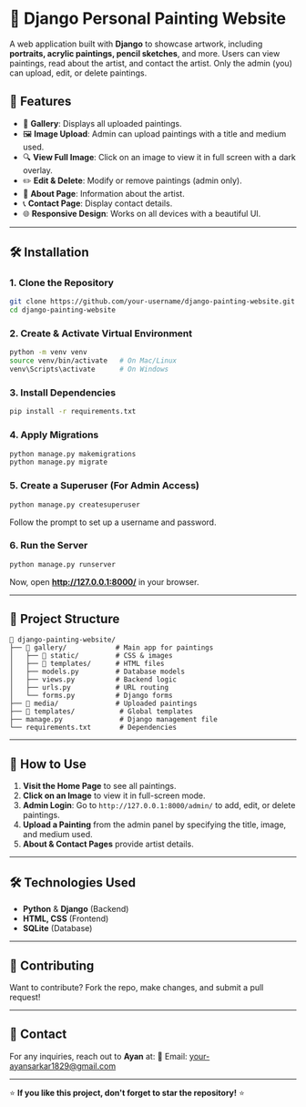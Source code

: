 # 🎨 Django Personal Painting Website

A web application built with **Django** to showcase artwork, including **portraits, acrylic paintings, pencil sketches**, and more. Users can view paintings, read about the artist, and contact the artist. Only the admin (you) can upload, edit, or delete paintings.

## 🚀 Features
- 📌 **Gallery**: Displays all uploaded paintings.
- 🖼️ **Image Upload**: Admin can upload paintings with a title and medium used.
- 🔍 **View Full Image**: Click on an image to view it in full screen with a dark overlay.
- ✏️ **Edit & Delete**: Modify or remove paintings (admin only).
- 📃 **About Page**: Information about the artist.
- 📞 **Contact Page**: Display contact details.
- 🌐 **Responsive Design**: Works on all devices with a beautiful UI.

---

## 🛠️ Installation
### **1. Clone the Repository**
```bash
git clone https://github.com/your-username/django-painting-website.git
cd django-painting-website
```

### **2. Create & Activate Virtual Environment**
```bash
python -m venv venv
source venv/bin/activate   # On Mac/Linux
venv\Scripts\activate      # On Windows
```

### **3. Install Dependencies**
```bash
pip install -r requirements.txt
```

### **4. Apply Migrations**
```bash
python manage.py makemigrations
python manage.py migrate
```

### **5. Create a Superuser** (For Admin Access)
```bash
python manage.py createsuperuser
```
Follow the prompt to set up a username and password.

### **6. Run the Server**
```bash
python manage.py runserver
```
Now, open **http://127.0.0.1:8000/** in your browser.

---

## 📂 Project Structure
```
📁 django-painting-website/
├── 📁 gallery/            # Main app for paintings
│   ├── 📂 static/         # CSS & images
│   ├── 📂 templates/      # HTML files
│   ├── models.py         # Database models
│   ├── views.py          # Backend logic
│   ├── urls.py           # URL routing
│   └── forms.py          # Django forms
├── 📁 media/              # Uploaded paintings
├── 📁 templates/           # Global templates
├── manage.py              # Django management file
└── requirements.txt       # Dependencies
```

---

## 🎨 How to Use
1. **Visit the Home Page** to see all paintings.
2. **Click on an Image** to view it in full-screen mode.
3. **Admin Login**: Go to `http://127.0.0.1:8000/admin/` to add, edit, or delete paintings.
4. **Upload a Painting** from the admin panel by specifying the title, image, and medium used.
5. **About & Contact Pages** provide artist details.

---

## 🛠️ Technologies Used
- **Python** & **Django** (Backend)
- **HTML, CSS** (Frontend)
- **SQLite** (Database)

---

## 🤝 Contributing
Want to contribute? Fork the repo, make changes, and submit a pull request!

---

## 📧 Contact
For any inquiries, reach out to **Ayan** at:
📩 Email: [your-ayansarkar1829@gmail.com](mailto:ayansarkar1829@gmail.com)

---

⭐ **If you like this project, don't forget to star the repository!** ⭐
